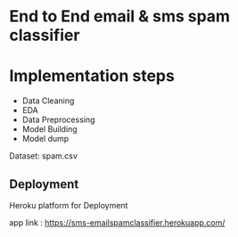 
# End to End email & sms spam classifier 
# Implementation steps
- Data Cleaning
- EDA
- Data Preprocessing
- Model Building
- Model dump


Dataset: spam.csv


## Deployment

Heroku platform for Deployment

app link : https://sms-emailspamclassifier.herokuapp.com/

  